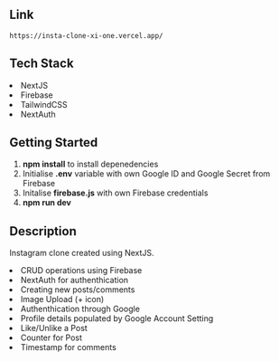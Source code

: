 ## Link

`https://insta-clone-xi-one.vercel.app/`

## Tech Stack
<li> NextJS
<li> Firebase
<li> TailwindCSS
<li> NextAuth


## Getting Started
<ol>
<li> <b>npm install</b> to install depenedencies
<li> Initialise <b>.env</b> variable with own Google ID and Google Secret from Firebase
<li> Initalise <b>firebase.js</b> with own Firebase credentials
<li><b>npm run dev</b>
</ol>


## Description
Instagram clone created using NextJS. 

<li> CRUD operations using Firebase
<li> NextAuth for authenthication
<li> Creating new posts/comments 
<li> Image Upload (+ icon)
<li> Authenthication through Google
<li> Profile details populated by Google Account Setting
<li> Like/Unlike a Post 
<li> Counter for Post
<li> Timestamp for comments
